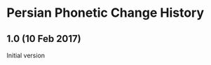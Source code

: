 Persian Phonetic Change History
===============================

1.0 (10 Feb 2017)
-----------------
Initial version